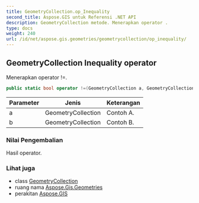 ```yaml
---
title: GeometryCollection.op_Inequality
second_title: Aspose.GIS untuk Referensi .NET API
description: GeometryCollection metode. Menerapkan operator .
type: docs
weight: 240
url: /id/net/aspose.gis.geometries/geometrycollection/op_inequality/
---
```

## GeometryCollection Inequality operator

Menerapkan operator !=.

```csharp
public static bool operator !=(GeometryCollection a, GeometryCollection b)
```

| Parameter | Jenis | Keterangan |
| --- | --- | --- |
| a | GeometryCollection | Contoh A. |
| b | GeometryCollection | Contoh B. |

### Nilai Pengembalian

Hasil operator.

### Lihat juga

* class [GeometryCollection](../)
* ruang nama [Aspose.Gis.Geometries](../../geometrycollection/)
* perakitan [Aspose.GIS](../../../)


